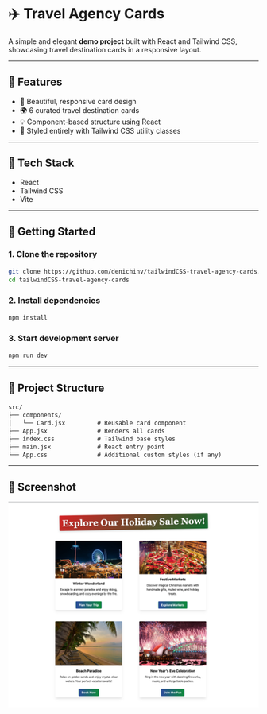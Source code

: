 # ✈️ Travel Agency Cards

A simple and elegant **demo project** built with React and Tailwind CSS, showcasing travel destination cards in a responsive layout.

---

## 🌟 Features

- 🎨 Beautiful, responsive card design
- 🌍 6 curated travel destination cards
- 💡 Component-based structure using React
- 💨 Styled entirely with Tailwind CSS utility classes

---

## 🔧 Tech Stack

- React
- Tailwind CSS
- Vite

---

## 🚀 Getting Started

### 1. Clone the repository

```bash
git clone https://github.com/denichinv/tailwindCSS-travel-agency-cards.git
cd tailwindCSS-travel-agency-cards
```

### 2. Install dependencies

```bash
npm install
```

### 3. Start development server

```bash
npm run dev
```

---

## 📁 Project Structure

```
src/
├── components/
│   └── Card.jsx         # Reusable card component
├── App.jsx              # Renders all cards
├── index.css            # Tailwind base styles
├── main.jsx             # React entry point
└── App.css              # Additional custom styles (if any)
```

---

## 📸 Screenshot

![Preview](./screenshot.png)

